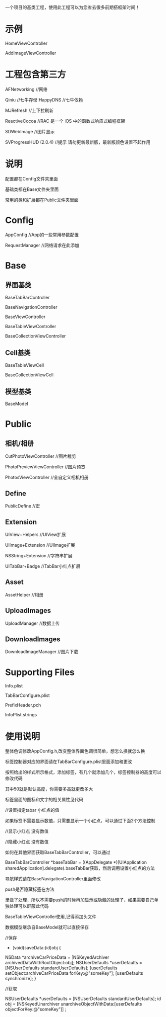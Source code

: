 一个项目的基类工程，使用此工程可以为您省去很多前期搭框架时间！

# 示例

HomeViewController

AddImageViewController

# 工程包含第三方

AFNetworking  //网络

Qiniu  //七牛存储
HappyDNS //七牛依赖

MJRefresh  //上下拉刷新

ReactiveCocoa //RAC 是一个 iOS 中的函数式响应式编程框架

SDWebImage  //图片显示

SVProgressHUD (2.0.4) //提示 请勿更新最新版，最新版颜色设置不起作用

# 说明

配置都在Config文件夹里面

基础类都在Base文件夹里面

常用的类和扩展都在Public文件夹里面

# Config

AppConfig //App的一些常用参数配置

RequestManager //网络请求在此添加

# Base

## 界面基类
BaseTabBarController

BaseNavigationController

BaseViewController

BaseTableViewController

BaseCollectionViewController

## Cell基类
BaseTableViewCell

BaseCollectionViewCell

## 模型基类

BaseModel

# Public

## 相机/相册

CutPhotoViewController //图片裁剪

PhotoPreviewViewController //图片预览

PhotosViewController //全自定义相机相册

## Define
PublicDefine //宏

## Extension
UIView+Helpers //UIView扩展

UIImage+Extension //UIImage扩展

NSString+Extension //字符串扩展

UITabBar+Badge //TabBar小红点扩展

## Asset
AssetHelper //相册

## UploadImages
UploadManager //数据上传

## DownloadImages
DownloadImageManager //图片下载

# Supporting Files

Info.plist

TabBarConfigure.plist

PrefixHeader.pch

InfoPlist.strings

# 使用说明

整体色调修改AppConfig.h,改变整体界面色调很简单，想怎么换就怎么换



标签控制器对应的界面请在TabBarConfigure.plist里面添加和更改



按照给出的样式所示格式，添加标签，有几个就添加几个，标签控制器的高度可以修改代码


其中50就是默认高度，你需要多高就更改多大

标签里面的图标和文字的相关属性见代码


//设置指定tabar 小红点的值


如果标签不需要显示数值，只需要显示一个小红点，可以通过下面2个方法控制

//显示小红点 没有数值


//隐藏小红点 没有数值


如何在其他界面获取BaseTabBarController，可以通过

BaseTabBarController *baseTabBar = ((AppDelegate *)[UIApplication sharedApplication].delegate).baseTabBar获取，然后调用设置小红点的方法

导航样式请在BaseNavigationController里面修改


push是否隐藏标签在方法

里做了处理，所以不需要push的时候再加显示或隐藏的处理了，如果需要自己单独处理可以屏蔽此代码

BaseTableViewController使用,记得添加头文件


数据模型继承自BaseModel就可以直接保存

//保存

- (void)saveData:(id)obj {

NSData *archiveCarPriceData = [NSKeyedArchiver archivedDataWithRootObject:obj];
NSUserDefaults *userDefaults = [NSUserDefaults standardUserDefaults];
[userDefaults setObject:archiveCarPriceData forKey:@"someKey"];
[userDefaults synchronize];
}

//获取

NSUserDefaults *userDefaults = [NSUserDefaults standardUserDefaults];
id obj = [NSKeyedUnarchiver unarchiveObjectWithData:[userDefaults objectForKey:@"someKey"]] ;
